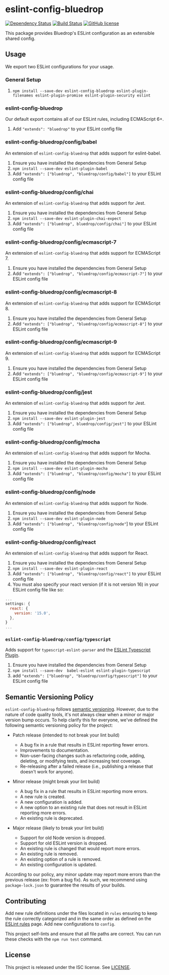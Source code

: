 # eslint-config-bluedrop

[![Dependency Status](https://david-dm.org/CoursePark/eslint-config-bluedrop.svg)](https://david-dm.org/CoursePark/eslint-config-bluedrop)
[![Build Status](https://travis-ci.org/CoursePark/eslint-config-bluedrop.svg?branch=master)](https://travis-ci.org/CoursePark/eslint-config-bluedrop)
[![GitHub license](https://img.shields.io/badge/license-ISC-blue.svg)](https://raw.githubusercontent.com/CoursePark/eslint-config-bluedrop/master/LICENSE)

This package provides Bluedrop's ESLint configuration as an extensible shared config.

## Usage

We export two ESLint configurations for your usage.

### General Setup

1. `npm install --save-dev eslint-config-bluedrop eslint-plugin-filenames eslint-plugin-promise eslint-plugin-security eslint`

### eslint-config-bluedrop

Our default export contains all of our ESLint rules, including ECMAScript 6+.

1. Add `"extends": "bluedrop"` to your ESLint config file

### eslint-config-bluedrop/config/babel

An extension of `eslint-config-bluedrop` that adds support for eslint-babel.

1. Ensure you have installed the dependencies from General Setup
1. `npm install --save-dev eslint-plugin-babel`
1. Add `"extends": ["bluedrop", "bluedrop/config/babel"]` to your ESLint config file

### eslint-config-bluedrop/config/chai

An extension of `eslint-config-bluedrop` that adds support for Jest.

1. Ensure you have installed the dependencies from General Setup
1. `npm install --save-dev eslint-plugin-chai-expect`
1. Add `"extends": ["bluedrop", bluedrop/config/chai"]` to your ESLint config file

### eslint-config-bluedrop/config/ecmascript-7

An extension of `eslint-config-bluedrop` that adds support for ECMAScript 7.

1. Ensure you have installed the dependencies from General Setup
1. Add `"extends": ["bluedrop", "bluedrop/config/ecmascript-7"]` to your ESLint config file

### eslint-config-bluedrop/config/ecmascript-8

An extension of `eslint-config-bluedrop` that adds support for ECMAScript 8.

1. Ensure you have installed the dependencies from General Setup
1. Add `"extends": ["bluedrop", "bluedrop/config/ecmascript-8"]` to your ESLint config file

### eslint-config-bluedrop/config/ecmascript-9

An extension of `eslint-config-bluedrop` that adds support for ECMAScript 9.

1. Ensure you have installed the dependencies from General Setup
1. Add `"extends": ["bluedrop", "bluedrop/config/ecmascript-9"]` to your ESLint config file

### eslint-config-bluedrop/config/jest

An extension of `eslint-config-bluedrop` that adds support for Jest.

1. Ensure you have installed the dependencies from General Setup
1. `npm install --save-dev eslint-plugin-jest`
1. Add `"extends": ["bluedrop", bluedrop/config/jest"]` to your ESLint config file

### eslint-config-bluedrop/config/mocha

An extension of `eslint-config-bluedrop` that adds support for Mocha.

1. Ensure you have installed the dependencies from General Setup
1. `npm install --save-dev eslint-plugin-mocha`
1. Add `"extends": ["bluedrop", "bluedrop/config/mocha"]` to your ESLint config file

### eslint-config-bluedrop/config/node

An extension of `eslint-config-bluedrop` that adds support for Node.

1. Ensure you have installed the dependencies from General Setup
1. `npm install --save-dev eslint-plugin-node`
1. Add `"extends": ["bluedrop", "bluedrop/config/node"`] to your ESLint config file

### eslint-config-bluedrop/config/react

An extension of `eslint-config-bluedrop` that adds support for React.

1. Ensure you have installed the dependencies from General Setup
1. `npm install --save-dev eslint-plugin-react`
1. Add `"extends": ["bluedrop", "bluedrop/config/react"]` to your ESLint config file
1. You must also specify your react version (if it is not version 16) in your ESLint config file like so:

```javascript
...
settings: {
  react: {
    version: '15.0',
  },
}
...
```

### `eslint-config-bluedrop/config/typescript`

Adds support for `typescript-eslint-parser` and the [ESLint Typescript Plugin][eslint-plugin-typescript].

1. Ensure you have installed the dependencies from General Setup
1. `npm install --save-dev  babel-eslint eslint-plugin-typescript`
1. add `"extends": ["bluedrop", "bluedrop/config/typescript"]` to your ESLint config file

## Semantic Versioning Policy

`eslint-config-bluedrop` follows [semantic versioning](https://semver.org). However, due to the nature of code quality
tools, it's not always clear when a minor or major version bump occurs. To help clarify this for everyone, we've
defined the following semantic versioning policy for the project:

* Patch release (intended to not break your lint build)
    * A bug fix in a rule that results in ESLint reporting fewer errors.
    * Improvements to documentation.
    * Non-user-facing changes such as refactoring code, adding, deleting, or modifying tests, and increasing test
      coverage.
    * Re-releasing after a failed release (i.e., publishing a release that doesn't work for anyone).
* Minor release (might break your lint build)
    * A bug fix in a rule that results in ESLint reporting more errors.
    * A new rule is created.
    * A new configuration is added.
    * A new option to an existing rule that does not result in ESLint reporting more errors.
    * An existing rule is deprecated.
* Major release (likely to break your lint build)

    * Support for old Node version is dropped.
    * Support for old ESLint version is dropped.
    * An existing rule is changed that would report more errors.
    * An existing rule is removed.
    * An existing option of a rule is removed.
    * An existing configuration is updated.

According to our policy, any minor update may report more errors than the previous release (ex: from a bug fix). As
such, we recommend using `package-lock.json` to guarantee the results of your builds.

## Contributing

Add new rule definitions under the files located in `rules` ensuring to keep the rule correctly categorized and in the
same order as defined on the [ESLint rules](http://eslint.org/docs/rules/) page. Add new configurations to `config`.

This project self-lints and ensure that all file paths are correct. You can run these checks with the `npm run test`
command.

## License

This project is released under the ISC license. See [LICENSE](LICENSE).

[eslint-plugin-typescript]:https://github.com/nzakas/eslint-plugin-typescript

